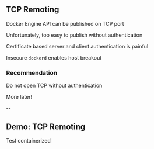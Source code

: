 ## TCP Remoting

Docker Engine API can be published on TCP port

Unfortunately, too easy to publish without authentication

Certificate based server and client authentication is painful

Insecure `dockerd` enables host breakout

### Recommendation

Do not open TCP without authentication

More later!

--

## Demo: TCP Remoting

Test containerized

<!-- include: tcp-0.command -->

<!-- include: tcp-1.command -->

<!-- include: tcp-2.command -->
